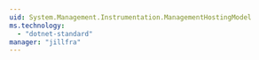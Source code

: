 ```yaml
---
uid: System.Management.Instrumentation.ManagementHostingModel
ms.technology: 
  - "dotnet-standard"
manager: "jillfra"
---
```

